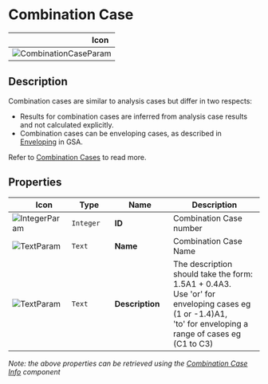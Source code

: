 # Combination Case
<!--- This file has been auto-generated, do not change it manually! Edit the generator here: https://github.com/arup-group/GSA-Grasshopper/tree/main/DocsGeneration --->

|<img width="150"/> Icon |
| ----------- |
|![CombinationCaseParam](./images/CombinationCaseParam.png) |

## Description

Combination cases are similar to analysis cases but differ in two respects: 
- Results for combination cases are inferred from analysis case results and not calculated explicitly.
- Combination cases can be enveloping cases, as described in [Enveloping](/references/envelopingingsa.md) in GSA.

Refer to [Combination Cases](/references/hidr-data-comb-case.md) to read more.



## Properties

|<img width="20"/> Icon |<img width="200"/> Type |<img width="200"/> Name |<img width="1000"/> Description |
| ----------- | ----------- | ----------- | ----------- |
|![IntegerParam](./images/IntegerParam.png) |`Integer` |**ID** |Combination Case number |
|![TextParam](./images/TextParam.png) |`Text` |**Name** |Combination Case Name |
|![TextParam](./images/TextParam.png) |`Text` |**Description** |The description should take the form: 1.5A1 + 0.4A3.<br />Use 'or' for enveloping cases eg (1 or -1.4)A1,<br />'to' for enveloping a range of cases eg (C1 to C3) |

_Note: the above properties can be retrieved using the [Combination Case Info](gsagh-combination-case-info-component.md) component_
